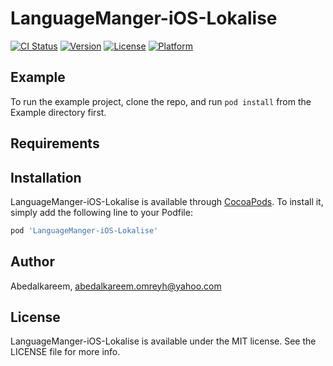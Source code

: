 # LanguageManger-iOS-Lokalise

[![CI Status](https://img.shields.io/travis/Abedalkareem/LanguageManger-iOS-Lokalise.svg?style=flat)](https://travis-ci.org/Abedalkareem/LanguageManger-iOS-Lokalise)
[![Version](https://img.shields.io/cocoapods/v/LanguageManger-iOS-Lokalise.svg?style=flat)](https://cocoapods.org/pods/LanguageManger-iOS-Lokalise)
[![License](https://img.shields.io/cocoapods/l/LanguageManger-iOS-Lokalise.svg?style=flat)](https://cocoapods.org/pods/LanguageManger-iOS-Lokalise)
[![Platform](https://img.shields.io/cocoapods/p/LanguageManger-iOS-Lokalise.svg?style=flat)](https://cocoapods.org/pods/LanguageManger-iOS-Lokalise)

## Example

To run the example project, clone the repo, and run `pod install` from the Example directory first.

## Requirements

## Installation

LanguageManger-iOS-Lokalise is available through [CocoaPods](https://cocoapods.org). To install
it, simply add the following line to your Podfile:

```ruby
pod 'LanguageManger-iOS-Lokalise'
```

## Author

Abedalkareem, abedalkareem.omreyh@yahoo.com

## License

LanguageManger-iOS-Lokalise is available under the MIT license. See the LICENSE file for more info.
